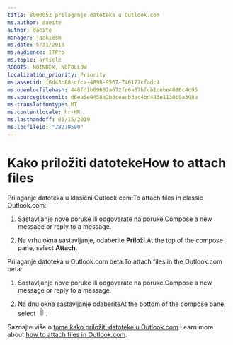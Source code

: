 ```yaml
---
title: 8000052 prilaganje datoteka u Outlook.com
ms.author: daeite
author: daeite
manager: jackiesm
ms.date: 5/31/2018
ms.audience: ITPro
ms.topic: article
ROBOTS: NOINDEX, NOFOLLOW
localization_priority: Priority
ms.assetid: f6d43c80-cfca-4898-9567-746177cfadc4
ms.openlocfilehash: 448fd1b09682a672fe6a87bfcb1cebe4028c4c95
ms.sourcegitcommit: d6ea5e9458a2b8ceaab3ac4bd483e1130b9a398a
ms.translationtype: MT
ms.contentlocale: hr-HR
ms.lasthandoff: 01/15/2019
ms.locfileid: "28279590"
---
```

# <a name="how-to-attach-files"></a><span data-ttu-id="1f073-102">Kako priložiti datoteke</span><span class="sxs-lookup"><span data-stu-id="1f073-102">How to attach files</span></span>

<span data-ttu-id="1f073-103">Prilaganje datoteka u klasični Outlook.com:</span><span class="sxs-lookup"><span data-stu-id="1f073-103">To attach files in classic Outlook.com:</span></span>
  
1. <span data-ttu-id="1f073-104">Sastavljanje nove poruke ili odgovarate na poruke.</span><span class="sxs-lookup"><span data-stu-id="1f073-104">Compose a new message or reply to a message.</span></span>
    
2. <span data-ttu-id="1f073-105">Na vrhu okna sastavljanje, odaberite **Priloži**.</span><span class="sxs-lookup"><span data-stu-id="1f073-105">At the top of the compose pane, select **Attach**.</span></span> 
    
<span data-ttu-id="1f073-106">Prilaganje datoteka u Outlook.com beta:</span><span class="sxs-lookup"><span data-stu-id="1f073-106">To attach files in the Outlook.com beta:</span></span>
  
1. <span data-ttu-id="1f073-107">Sastavljanje nove poruke ili odgovarate na poruke.</span><span class="sxs-lookup"><span data-stu-id="1f073-107">Compose a new message or reply to a message.</span></span>
    
2. <span data-ttu-id="1f073-108">Na dnu okna sastavljanje odaberite</span><span class="sxs-lookup"><span data-stu-id="1f073-108">At the bottom of the compose pane, select</span></span> ![Priloži](media/da223d01-5fe6-448c-a3a3-e2b5262da4b9.png)<span data-ttu-id="1f073-110">.</span><span class="sxs-lookup"><span data-stu-id="1f073-110"></span></span>
    
<span data-ttu-id="1f073-111">Saznajte više o [tome kako priložiti datoteke u Outlook.com](https://go.microsoft.com/fwlink/p/?linkid=2001702&amp;clcid=0x409).</span><span class="sxs-lookup"><span data-stu-id="1f073-111">Learn more about [how to attach files in Outlook.com](https://go.microsoft.com/fwlink/p/?linkid=2001702&amp;clcid=0x409).</span></span>
  

